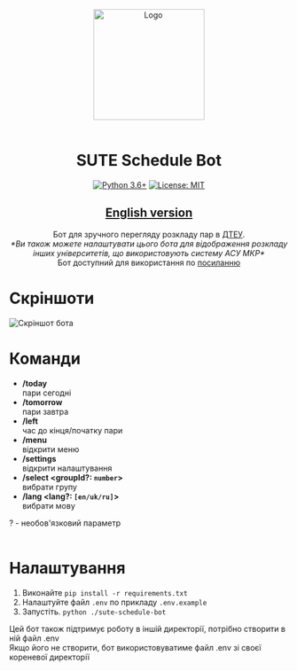 <div align="center">
<img src="https://user-images.githubusercontent.com/81159301/193612153-e085ffb7-230b-413c-a7b2-c450536cd397.png" alt="Logo" width="200"><br><br>

# SUTE Schedule Bot

[![Python 3.6+](https://img.shields.io/badge/python-3.6+-blue.svg)](https://www.python.org/downloads)
[![License: MIT](https://img.shields.io/badge/License-MIT-yellow.svg)](LICENSE)

## [English version](README.md)
Бот для зручного перегляду розкладу пар в [ДТЕУ](https://mia1.knute.edu.ua).<br>
*\*Ви також можете налаштувати цього бота для відображення розкладу інших університетів, що використовують систему АСУ МКР\**<br>
Бот доступний для використання по [посиланню](https://t.me/dteubot)<br>

</div>

# Скріншоти
![Скріншот бота](https://user-images.githubusercontent.com/81159301/193561985-2414eafb-3423-4ef6-b149-24926831df7a.png)

# Команди

* **/today**<br>
    пари сегодні
* **/tomorrow**<br>
    пари завтра
* **/left**<br>
    час до кінця/початку пари
* **/menu**<br>
    відкрити меню
* **/settings**<br>
    відкрити налаштування
* **/select \<groupId?: `number`\>**<br>
    вибрати групу
* **/lang \<lang?: `[en/uk/ru]`\>**<br>
    вибрати мову

? - необов'язковий параметр
<br><br>

# Налаштування

1. Виконайте `pip install -r requirements.txt`
2. Налаштуйте файл `.env` по прикладу `.env.example`
3. Запустіть. `python ./sute-schedule-bot`

Цей бот також підтримує роботу в іншій директорії, потрібно створити в ній файл .env<br>
Якщо його не створити, бот використовуватиме файл .env зі своєї кореневої директорії

